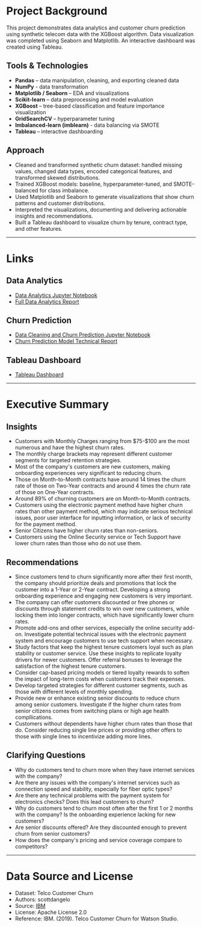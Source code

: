 # Project Background
This project demonstrates data analytics and customer churn prediction using synthetic telecom data with the XGBoost algorithm. Data visualization was completed using Seaborn and Matplotlib. An interactive dashboard was created using Tableau.

## Tools & Technologies
- **Pandas** – data manipulation, cleaning, and exporting cleaned data
- **NumPy** - data transformation
- **Matplotlib / Seaborn** – EDA and visualizations
- **Scikit-learn** – data preprocessing and model evaluation
- **XGBoost** – tree-based classification and feature importance visualization
- **GridSearchCV** – hyperparameter tuning
- **Imbalanced-learn (imblearn)** - data balancing via SMOTE
- **Tableau** – interactive dashboarding

## Approach
- Cleaned and transformed synthetic churn dataset: handled missing values, changed data types, encoded categorical features, and transformed skewed distributions.
- Trained XGBoost models: baseline, hyperparameter-tuned, and SMOTE-balanced for class imbalance.
- Used Matplotlib and Seaborn to generate visualizations that show churn patterns and customer distributions.
- Interpreted the visualizations, documenting and delivering actionable insights and recommendations.
- Built a Tableau dashboard to visualize churn by tenure, contract type, and other features.
---

# Links
## Data Analytics
- [Data Analytics Jupyter Notebook](https://github.com/nvpham12/Telecom-Customer-Churn-Prediction-and-Analysis/blob/main/Data%20Analysis%20Telecom%20Customer%20Churn.ipynb)
- [Full Data Analytics Report](https://github.com/nvpham12/Telecom-Customer-Churn-Prediction-and-Analysis/blob/main/Analytics%20Report.md)
## Churn Prediction
- [Data Cleaning and Churn Prediction Jupyter Notebook](https://github.com/nvpham12/Telecom-Customer-Churn-Prediction-and-Analysis/blob/main/Churn%20Prediction%20Telecom%20Customers.ipynb)
- [Churn Prediction Model Technical Report](https://github.com/nvpham12/Telecom-Customer-Churn-Prediction/blob/main/Technical%20Report.md)
## Tableau Dashboard
- [Tableau Dashboard](https://public.tableau.com/views/TelecomCustomerChurnDashboard_17551339538610/Dashboard?:language=en-US&publish=yes&:sid=&:redirect=auth&:display_count=n&:origin=viz_share_link)
---

# Executive Summary
## Insights
- Customers with Monthly Charges ranging from \$75-\$100 are the most numerous and have the highest churn rates.
- The monthly charge brackets may represent different customer segments for targeted retention strategies.
- Most of the company's customers are new customers, making onboarding experiences very significant to reducing churn.
- Those on Month-to-Month contracts have around 14 times the churn rate of those on Two-Year contracts and around 4 times the churn rate of those on One-Year contracts.
- Around 89% of churning customers are on Month-to-Month contracts.
- Customers using the electronic payment method have higher churn rates than other payment method, which may indicate serious technical issues, poor user interface for inputting information, or lack of security for the payment method.
- Senior Citizens have higher churn rates than non-seniors.
- Customers using the Online Security service or Tech Support have lower churn rates than those who do not use them.

## Recommendations
- Since customers tend to churn significantly more after their first month, the company should prioritize deals and promotions that lock the customer into a 1-Year or 2-Year contract. Developing a strong onboarding experience and engaging new customers is very important.
- The company can offer customers discounted or free phones or discounts through statement credits to win over new customers, while locking them into longer contracts, which have significantly lower churn rates.
- Promote add-ons and other services, especially the online security add-on. Investigate potential technical issues with the electronic payment system and encourage customers to use tech support when necessary.
- Study factors that keep the highest tenure customers loyal such as plan stability or customer service. Use these insights to replicate loyalty drivers for newer customers. Offer referral bonuses to leverage the satisfaction of the highest tenure customers.
- Consider cap-based pricing models or tiered loyalty rewards to soften the impact of long-term costs when customers track their expenses.
- Develop targeted strategies for different customer segments, such as those with different levels of monthly spending.
- Provide new or enhance existing senior discounts to reduce churn among senior customers. Investigate if the higher churn rates from senior citizens comes from switching plans or high age health compllications.
- Customers without dependents have higher churn rates than those that do. Consider reducing single line prices or providing other offers to those with single lines to incentivize adding more lines.

## Clarifying Questions
- Why do customers tend to churn more when they have internet services with the company?
- Are there any issues with the company's internet services such as connection speed and stability, especially for fiber optic types?
- Are there any technical problems with the payment system for electronics checks? Does this lead customers to churn?
- Why do customers tend to churn most often after the first 1 or 2 months with the company? Is the onboarding experience lacking for new customers?
- Are senior discounts offered? Are they discounted enough to prevent churn from senior customers?
- How does the company's pricing and service coverage compare to competitors?
---

# Data Source and License
- Dataset: Telco Customer Churn
- Authors: scottdangelo
- Source: [IBM](https://github.com/IBM/telco-customer-churn-on-icp4d)
- License: Apache License 2.0
- Reference: IBM. (2019). Telco Customer Churn for Watson Studio.
